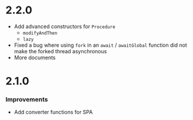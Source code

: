 # 2.2.0

* Add advanced constructors for `Procedure`
    * `modifyAndThen`
    * `lazy`
* Fixed a bug where using `fork` in an `await` / `awaitGlobal` function did not make the forked thread asynchronous
* More documents

# 2.1.0

### Improvements

* Add converter functions for SPA
